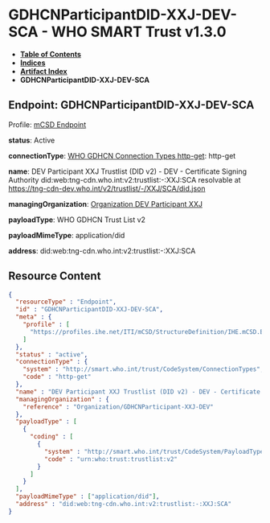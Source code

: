 # GDHCNParticipantDID-XXJ-DEV-SCA - WHO SMART Trust v1.3.0

* [**Table of Contents**](toc.md)
* [**Indices**](indices.md)
* [**Artifact Index**](artifacts.md)
* **GDHCNParticipantDID-XXJ-DEV-SCA**

## Endpoint: GDHCNParticipantDID-XXJ-DEV-SCA

Profile: [mCSD Endpoint](https://profiles.ihe.net/ITI/mCSD/4.0.0/StructureDefinition-IHE.mCSD.Endpoint.html)

**status**: Active

**connectionType**: [WHO GDHCN Connection Types http-get](CodeSystem-ConnectionTypes.md#ConnectionTypes-http-get): http-get

**name**: DEV Participant XXJ Trustlist (DID v2) - DEV - Certificate Signing Authority did:web:tng-cdn.who.int:v2:trustlist:-:XXJ:SCA resolvable at https://tng-cdn-dev.who.int/v2/trustlist/-/XXJ/SCA/did.json

**managingOrganization**: [Organization DEV Participant XXJ](Organization-GDHCNParticipant-XXJ-DEV.md)

**payloadType**: WHO GDHCN Trust List v2

**payloadMimeType**: application/did

**address**: did:web:tng-cdn.who.int:v2:trustlist:-:XXJ:SCA



## Resource Content

```json
{
  "resourceType" : "Endpoint",
  "id" : "GDHCNParticipantDID-XXJ-DEV-SCA",
  "meta" : {
    "profile" : [
      "https://profiles.ihe.net/ITI/mCSD/StructureDefinition/IHE.mCSD.Endpoint"
    ]
  },
  "status" : "active",
  "connectionType" : {
    "system" : "http://smart.who.int/trust/CodeSystem/ConnectionTypes",
    "code" : "http-get"
  },
  "name" : "DEV Participant XXJ Trustlist (DID v2) - DEV - Certificate Signing Authority\ndid:web:tng-cdn.who.int:v2:trustlist:-:XXJ:SCA\nresolvable at https://tng-cdn-dev.who.int/v2/trustlist/-/XXJ/SCA/did.json",
  "managingOrganization" : {
    "reference" : "Organization/GDHCNParticipant-XXJ-DEV"
  },
  "payloadType" : [
    {
      "coding" : [
        {
          "system" : "http://smart.who.int/trust/CodeSystem/PayloadTypes",
          "code" : "urn:who:trust:trustlist:v2"
        }
      ]
    }
  ],
  "payloadMimeType" : ["application/did"],
  "address" : "did:web:tng-cdn.who.int:v2:trustlist:-:XXJ:SCA"
}

```
